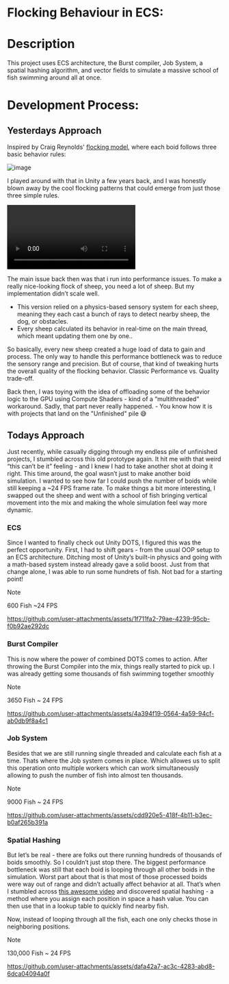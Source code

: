 # Flocking Behaviour in ECS:

# Description
This project uses ECS architecture, the Burst compiler, Job System, a spatial hashing algorithm, and vector fields to simulate a massive school of fish swimming around all at once.

# Development Process:
## Yesterdays Approach

Inspired by Craig Reynolds' [flocking model](https://www.red3d.com/cwr/boids), where each boid follows three basic behavior rules:

![image](https://github.com/user-attachments/assets/20464b40-1c5b-4bd8-a860-772d0975439e)

I played around with that in Unity a few years back, and I was honestly blown away by the cool flocking patterns that could emerge from just those three simple rules.

[<Video>](https://github.com/user-attachments/assets/7c15af21-9e48-4f9f-bf01-3d4059190d2c)

The main issue back then was that i run into performance issues.
To make a really nice-looking flock of sheep, you need a lot of sheep. But my implementation didn’t scale well.

- This version relied on a physics-based sensory system for each sheep, meaning they each cast a bunch of rays to detect nearby sheep, the dog, or obstacles.
- Every sheep calculated its behavior in real-time on the main thread, which meant updating them one by one..

So basically, every new sheep created a huge load of data to gain and process.
The only way to handle this performance bottleneck was to reduce the sensory range and precision.
But of course, that kind of tweaking hurts the overall quality of the flocking behavior. Classic Performance vs. Quality trade-off.

Back then, I was toying with the idea of offloading some of the behavior logic to the GPU using Compute Shaders - kind of a “multithreaded” workaround.
Sadly, that part never really happened. - You know how it is with projects that land on the "Unfinished" pile 😅

## Todays Approach
Just recently, while casually digging through my endless pile of unfinished projects, I stumbled across this old prototype again. It hit me with that weird “this can’t be it” feeling - and I knew I had to take another shot at doing it right.
This time around, the goal wasn’t just to make another boid simulation. I wanted to see how far I could push the number of boids while still keeping a ~24 FPS frame rate.
To make things a bit more interesting, I swapped out the sheep and went with a school of fish bringing vertical movement into the mix and making the whole simulation feel way more dynamic.

### ECS 
Since I wanted to finally check out Unity DOTS, I figured this was the perfect opportunity. First, I had to shift gears - from the usual OOP setup to an ECS architecture.
Ditching most of Unity’s built-in physics and going with a math-based system instead already gave a solid boost. Just from that change alone, I was able to run some hundrets of fish. Not bad for a starting point!

> [!NOTE]
> 600 Fish ~24 FPS

https://github.com/user-attachments/assets/1f711fa2-79ae-4239-95cb-f0b92ae292dc

### Burst Compiler
This is now where the power of combined DOTS comes to action. After throwing the Burst Compiler into the mix, things really started to pick up. I was already getting some thousands of fish swimming together smoothly 

> [!NOTE]
> 3650 Fish ~ 24 FPS

https://github.com/user-attachments/assets/4a394f19-0564-4a59-94cf-ab0db9f8a4c1

### Job System
Besides that we are still running single threaded and calculate each fish at a time. 
Thats where the Job system comes in place. Which allowes us to split this operation onto multiple workers which can work simultaneously allowing to push the number of fish into almost ten thousands.

> [!NOTE]
> 9000 Fish ~ 24 FPS

https://github.com/user-attachments/assets/cdd920e5-418f-4b11-b3ec-b0af265b391a

### Spatial Hashing
But let’s be real - there are folks out there running hundreds of thousands of boids smoothly. So I couldn’t just stop there.
The biggest performance bottleneck was still that each boid is looping through all other boids in the simulation. Worst part about that is that most of those processed boids were way out of range and didn’t actually affect behavior at all.
That’s when I stumbled across [this awesome video](https://www.youtube.com/watch?v=vxZx_PXo-yo&t=9s) and discovered spatial hashing - a method where you assign each position in space a hash value. You can then use that in a lookup table to quickly find nearby fish.

Now, instead of looping through all the fish, each one only checks those in neighboring positions.

> [!NOTE]
> 130,000 Fish ~ 24 FPS

https://github.com/user-attachments/assets/dafa42a7-ac3c-4283-abd8-6dca04094a0f

<!---
### Vector Fields
With all that achieved, the fishes where outnumbering the sheeps by far. Yet they were not living up to the sheeps inteligance. The sheeps could detect and avoid obstacles but my fish were just swimming thorugh anything in their path.
To not rely on unity physics and raycasting for hundrests of thousands of fish, i was inspire by the unity's new VFX system, which is GPU based and doesn't use unity physics system for collision detection but something knowen as SDFs and Vector fields, which can be pre baked from any mesh. 
To not make it boring, i wrote my own vector field baker tool. check it ot here. 
With that i am able to create vector fields of any game object in my scene. 

I created a little pakour for my fish, with some blocks, rings and pipes to play around.

### Adding some Interactions.
At this point, the problem was that i am running out of screen space to show all these fish and to live up to the expections of the prototype it was time to add some interaction to the simulation.
Where instead of the dog, i gave the player the ability to move as a free flying camera (or should i say free swimming camera) thoruhg these shools and frighten away any fish in his way.
Next up was obstacle detection. 
--->


